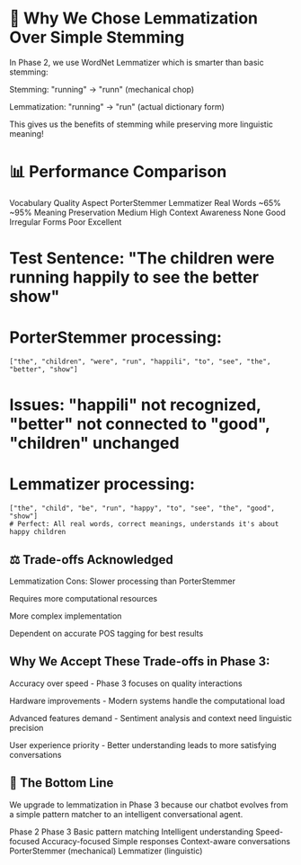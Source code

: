 # 🎯 Why We Chose Lemmatization Over Simple Stemming
In Phase 2, we use WordNet Lemmatizer which is smarter than basic stemming:

Stemming: "running" → "runn" (mechanical chop)

Lemmatization: "running" → "run" (actual dictionary form)

This gives us the benefits of stemming while preserving more linguistic meaning!


# 📊 Performance Comparison
Vocabulary Quality
Aspect	PorterStemmer	Lemmatizer
Real Words	~65%	~95%
Meaning Preservation	Medium	High
Context Awareness	None	Good
Irregular Forms	Poor	Excellent


# Test Sentence: "The children were running happily to see the better show"

# PorterStemmer processing:
```
["the", "children", "were", "run", "happili", "to", "see", "the", "better", "show"]
```
# Issues: "happili" not recognized, "better" not connected to "good", "children" unchanged

# Lemmatizer processing:  
```
["the", "child", "be", "run", "happy", "to", "see", "the", "good", "show"]
# Perfect: All real words, correct meanings, understands it's about happy children
```



## ⚖️ Trade-offs Acknowledged
Lemmatization Cons:
Slower processing than PorterStemmer

Requires more computational resources

More complex implementation

Dependent on accurate POS tagging for best results


## Why We Accept These Trade-offs in Phase 3:
Accuracy over speed - Phase 3 focuses on quality interactions

Hardware improvements - Modern systems handle the computational load

Advanced features demand - Sentiment analysis and context need linguistic precision

User experience priority - Better understanding leads to more satisfying conversations



## 🎯 The Bottom Line
We upgrade to lemmatization in Phase 3 because our chatbot evolves from a simple pattern matcher to an intelligent conversational agent.

Phase 2	Phase 3
Basic pattern matching	Intelligent understanding
Speed-focused	Accuracy-focused
Simple responses	Context-aware conversations
PorterStemmer (mechanical)	Lemmatizer (linguistic)




